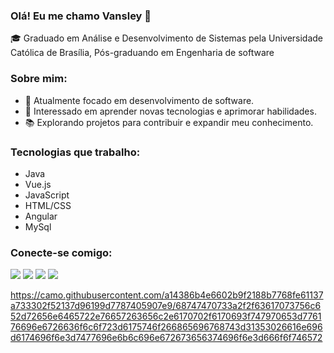 ### Olá! Eu me chamo Vansley 👋

🎓 Graduado em Análise e Desenvolvimento de Sistemas pela Universidade Católica de Brasília, Pós-graduando em Engenharia de software

### Sobre mim:

- 🔭 Atualmente focado em desenvolvimento de software.
- 🌱 Interessado em aprender novas tecnologias e aprimorar habilidades.
- 📚 Explorando projetos para contribuir e expandir meu conhecimento.

### Tecnologias que trabalho:

- Java
- Vue.js
- JavaScript
- HTML/CSS
- Angular
- MySql

### Conecte-se comigo:

<a href="https://instagram.com/kayto.artwork" target="_blank"><img src="https://img.shields.io/badge/-Instagram-%23E4405F?style=for-the-badge&logo=instagram&logoColor=white" target="_blank"></a>
<a href="https://www.twitch.tv/duckkayto" target="_blank"><img src="https://img.shields.io/badge/Twitch-9146FF?style=for-the-badge&logo=twitch&logoColor=white" target="_blank"></a>
<a href="mailto:vansleytsilva@gmail.com"><img src="https://img.shields.io/badge/-Gmail-%23333?style=for-the-badge&logo=gmail&logoColor=white" target="_blank"></a>
<a href="https://linkedin.com/in/vansleytavares" target="_blank"><img src="https://img.shields.io/badge/-LinkedIn-%230077B5?style=for-the-badge&logo=linkedin&logoColor=white" target="_blank"></a>
 

  https://camo.githubusercontent.com/a14386b4e6602b9f2188b7768fe61137a733302f52137d96199d7787405907e9/68747470733a2f2f63617073756c652d72656e6465722e76657263656c2e6170702f6170693f747970653d776176696e6726636f6c6f723d6175746f266865696768743d31353026616e696d6174696f6e3d7477696e6b6c696e672673656374696f6e3d666f6f746572
 


